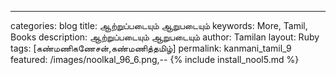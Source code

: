 ---
categories: blog
title: ஆற்றுப்படையும் ஆறுபடையும்
keywords: More, Tamil, Books
description: ஆற்றுப்படையும் ஆறுபடையும்
author: Tamilan
layout: Ruby
tags: [கண்மணிகணேசன்,கண்மணித்தமிழ்]
permalink: kanmani_tamil_9
featured: /images/noolkal_96_6.png,--
{% include install_nool5.md %}

